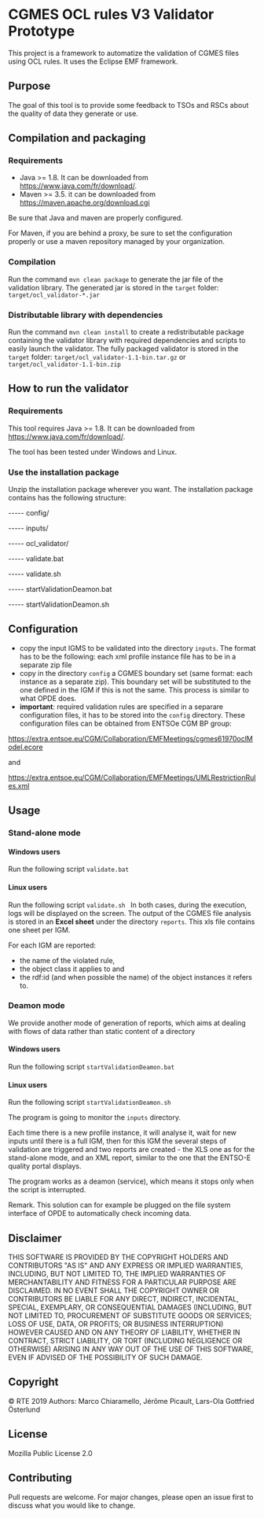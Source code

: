 # CGMES OCL rules V3 Validator Prototype

This project is a framework to automatize the validation of CGMES files using OCL rules. It uses the Eclipse EMF framework.

## Purpose

The goal of this tool is to provide some feedback to TSOs and RSCs about the quality
of data they generate or use.

## Compilation and packaging

### Requirements

- Java >= 1.8. It can be downloaded from https://www.java.com/fr/download/.
- Maven >= 3.5. it can be downloaded from https://maven.apache.org/download.cgi

Be sure that Java and maven are properly configured.

For Maven, if you are behind a proxy, be sure to set the configuration properly or use a maven repository managed by your organization.

### Compilation

Run the command `mvn clean package` to generate the jar file of the validation library. The generated jar is stored in the `target` folder: `target/ocl_validator-*.jar`


### Distributable library with dependencies

Run the command `mvn clean install` to create a redistributable package containing the validator library with required dependencies and scripts to easily launch the validator. The fully packaged validator is stored in the `target` folder:
`target/ocl_validator-1.1-bin.tar.gz` or `target/ocl_validator-1.1-bin.zip`

## How to run the validator

### Requirements

This tool requires Java >= 1.8.
It can be downloaded from https://www.java.com/fr/download/.

The tool has been tested under Windows and Linux.

### Use the installation package
Unzip the installation package wherever you want.
The installation package contains has the following structure:

----- config/

----- inputs/

----- ocl_validator/

----- validate.bat

----- validate.sh

----- startValidationDeamon.bat

----- startValidationDeamon.sh

## Configuration

- copy the input IGMS to be validated into the directory `inputs`. The format has to 
be the following: each xml profile instance file has to be in a separate zip file 
- copy in the directory `config` a CGMES boundary set (same format: each 
instance as a separate zip). This boundary set will be substituted to the one defined
in the IGM if this is not the same. This process is similar to what OPDE does.
- **important**: required validation rules are specified in a separare configuration files, it has to be stored into the `config` directory.
These configuration files can be obtained from ENTSOe CGM BP group:

https://extra.entsoe.eu/CGM/Collaboration/EMFMeetings/cgmes61970oclModel.ecore

and

https://extra.entsoe.eu/CGM/Collaboration/EMFMeetings/UMLRestrictionRules.xml


## Usage

### Stand-alone mode

####  Windows users
Run the following script
`validate.bat
`
#### Linux users
Run the following script
`validate.sh
`
In both cases, during the execution, logs will be displayed on the screen.
The output of the CGMES file analysis is stored in an **Excel sheet** under the directory `reports`. This xls file contains one sheet per IGM. 

For each IGM are reported: 
- the name of the violated rule, 
- the object class it applies to and 
- the rdf:id (and when possible the name) of the object instances it refers to.

### Deamon mode

We provide another mode of generation of reports, which aims at dealing with flows of data rather than static content of a directory

####  Windows users
Run the following script
`startValidationDeamon.bat
`
#### Linux users
Run the following script
`startValidationDeamon.sh
`

The program is going to monitor the `inputs` directory.

Each time there is a new profile instance, it will analyse it, wait for new inputs until there is a full IGM, then for this IGM the several steps of validation are triggered and two reports are created - the XLS one as for the stand-alone mode, and an XML report, similar to the one that the ENTSO-E quality portal displays.

The program works as a deamon (service), which means it stops only when the script is interrupted.

Remark. This solution can for example be plugged on the file system interface of OPDE to automatically check incoming data.



## Disclaimer

THIS SOFTWARE IS PROVIDED BY THE COPYRIGHT HOLDERS AND CONTRIBUTORS "AS IS" AND ANY EXPRESS OR IMPLIED WARRANTIES, INCLUDING, BUT NOT LIMITED TO, THE IMPLIED WARRANTIES OF MERCHANTABILITY AND FITNESS FOR A PARTICULAR PURPOSE ARE DISCLAIMED. IN NO EVENT SHALL THE COPYRIGHT OWNER OR CONTRIBUTORS BE LIABLE FOR ANY DIRECT, INDIRECT, INCIDENTAL, SPECIAL, EXEMPLARY, OR CONSEQUENTIAL DAMAGES (INCLUDING, BUT NOT LIMITED TO, PROCUREMENT OF SUBSTITUTE GOODS OR SERVICES; LOSS OF USE, DATA, OR PROFITS; OR BUSINESS INTERRUPTION) HOWEVER CAUSED AND ON ANY THEORY OF LIABILITY, WHETHER IN CONTRACT, STRICT LIABILITY, OR TORT (INCLUDING NEGLIGENCE OR OTHERWISE) ARISING IN ANY WAY OUT OF THE USE OF THIS SOFTWARE, EVEN IF ADVISED OF THE POSSIBILITY OF SUCH DAMAGE.

## Copyright
&copy; RTE 2019
Authors: Marco Chiaramello, Jérôme Picault, Lars-Ola Gottfried Österlund

## License
Mozilla Public License 2.0

## Contributing
Pull requests are welcome. For major changes, please open an issue first to discuss what you would like to change.

